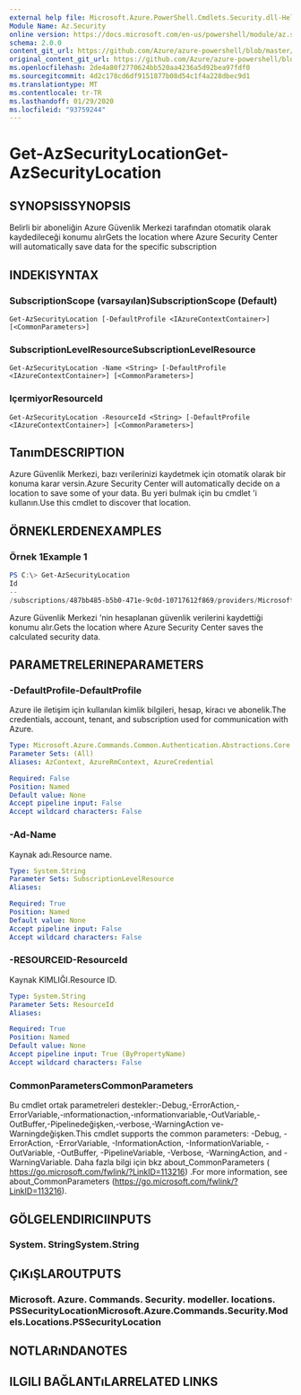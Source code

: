 ```yaml
---
external help file: Microsoft.Azure.PowerShell.Cmdlets.Security.dll-Help.xml
Module Name: Az.Security
online version: https://docs.microsoft.com/en-us/powershell/module/az.security/Get-AzSecurityLocation
schema: 2.0.0
content_git_url: https://github.com/Azure/azure-powershell/blob/master/src/Security/Security/help/Get-AzSecurityLocation.md
original_content_git_url: https://github.com/Azure/azure-powershell/blob/master/src/Security/Security/help/Get-AzSecurityLocation.md
ms.openlocfilehash: 2de4a80f2770624bb520aa4236a5d92bea97fdf0
ms.sourcegitcommit: 4d2c178cd6df9151877b08d54c1f4a228dbec9d1
ms.translationtype: MT
ms.contentlocale: tr-TR
ms.lasthandoff: 01/29/2020
ms.locfileid: "93759244"
---
```

# <span data-ttu-id="fff72-101">Get-AzSecurityLocation</span><span class="sxs-lookup"><span data-stu-id="fff72-101">Get-AzSecurityLocation</span></span>

## <span data-ttu-id="fff72-102">SYNOPSIS</span><span class="sxs-lookup"><span data-stu-id="fff72-102">SYNOPSIS</span></span>
<span data-ttu-id="fff72-103">Belirli bir aboneliğin Azure Güvenlik Merkezi tarafından otomatik olarak kaydedileceği konumu alır</span><span class="sxs-lookup"><span data-stu-id="fff72-103">Gets the location where Azure Security Center will automatically save data for the specific subscription</span></span>

## <span data-ttu-id="fff72-104">INDEKI</span><span class="sxs-lookup"><span data-stu-id="fff72-104">SYNTAX</span></span>

### <span data-ttu-id="fff72-105">SubscriptionScope (varsayılan)</span><span class="sxs-lookup"><span data-stu-id="fff72-105">SubscriptionScope (Default)</span></span>
```
Get-AzSecurityLocation [-DefaultProfile <IAzureContextContainer>] [<CommonParameters>]
```

### <span data-ttu-id="fff72-106">SubscriptionLevelResource</span><span class="sxs-lookup"><span data-stu-id="fff72-106">SubscriptionLevelResource</span></span>
```
Get-AzSecurityLocation -Name <String> [-DefaultProfile <IAzureContextContainer>] [<CommonParameters>]
```

### <span data-ttu-id="fff72-107">Içermiyor</span><span class="sxs-lookup"><span data-stu-id="fff72-107">ResourceId</span></span>
```
Get-AzSecurityLocation -ResourceId <String> [-DefaultProfile <IAzureContextContainer>] [<CommonParameters>]
```

## <span data-ttu-id="fff72-108">Tanım</span><span class="sxs-lookup"><span data-stu-id="fff72-108">DESCRIPTION</span></span>
<span data-ttu-id="fff72-109">Azure Güvenlik Merkezi, bazı verilerinizi kaydetmek için otomatik olarak bir konuma karar versin.</span><span class="sxs-lookup"><span data-stu-id="fff72-109">Azure Security Center will automatically decide on a location to save some of your data.</span></span>
<span data-ttu-id="fff72-110">Bu yeri bulmak için bu cmdlet 'i kullanın.</span><span class="sxs-lookup"><span data-stu-id="fff72-110">Use this cmdlet to discover that location.</span></span>

## <span data-ttu-id="fff72-111">ÖRNEKLERDEN</span><span class="sxs-lookup"><span data-stu-id="fff72-111">EXAMPLES</span></span>

### <span data-ttu-id="fff72-112">Örnek 1</span><span class="sxs-lookup"><span data-stu-id="fff72-112">Example 1</span></span>
```powershell
PS C:\> Get-AzSecurityLocation
Id                                                                                                   Name
--                                                                                                   ----
/subscriptions/487bb485-b5b0-471e-9c0d-10717612f869/providers/Microsoft.Security/locations/centralus centralus
```

<span data-ttu-id="fff72-113">Azure Güvenlik Merkezi 'nin hesaplanan güvenlik verilerini kaydettiği konumu alır.</span><span class="sxs-lookup"><span data-stu-id="fff72-113">Gets the location where Azure Security Center saves the calculated security data.</span></span>

## <span data-ttu-id="fff72-114">PARAMETRELERINE</span><span class="sxs-lookup"><span data-stu-id="fff72-114">PARAMETERS</span></span>

### <span data-ttu-id="fff72-115">-DefaultProfile</span><span class="sxs-lookup"><span data-stu-id="fff72-115">-DefaultProfile</span></span>
<span data-ttu-id="fff72-116">Azure ile iletişim için kullanılan kimlik bilgileri, hesap, kiracı ve abonelik.</span><span class="sxs-lookup"><span data-stu-id="fff72-116">The credentials, account, tenant, and subscription used for communication with Azure.</span></span>

```yaml
Type: Microsoft.Azure.Commands.Common.Authentication.Abstractions.Core.IAzureContextContainer
Parameter Sets: (All)
Aliases: AzContext, AzureRmContext, AzureCredential

Required: False
Position: Named
Default value: None
Accept pipeline input: False
Accept wildcard characters: False
```

### <span data-ttu-id="fff72-117">-Ad</span><span class="sxs-lookup"><span data-stu-id="fff72-117">-Name</span></span>
<span data-ttu-id="fff72-118">Kaynak adı.</span><span class="sxs-lookup"><span data-stu-id="fff72-118">Resource name.</span></span>

```yaml
Type: System.String
Parameter Sets: SubscriptionLevelResource
Aliases:

Required: True
Position: Named
Default value: None
Accept pipeline input: False
Accept wildcard characters: False
```

### <span data-ttu-id="fff72-119">-RESOURCEID</span><span class="sxs-lookup"><span data-stu-id="fff72-119">-ResourceId</span></span>
<span data-ttu-id="fff72-120">Kaynak KIMLIĞI.</span><span class="sxs-lookup"><span data-stu-id="fff72-120">Resource ID.</span></span>

```yaml
Type: System.String
Parameter Sets: ResourceId
Aliases:

Required: True
Position: Named
Default value: None
Accept pipeline input: True (ByPropertyName)
Accept wildcard characters: False
```

### <span data-ttu-id="fff72-121">CommonParameters</span><span class="sxs-lookup"><span data-stu-id="fff72-121">CommonParameters</span></span>
<span data-ttu-id="fff72-122">Bu cmdlet ortak parametreleri destekler:-Debug,-ErrorAction,-ErrorVariable,-ınformationaction,-ınformationvariable,-OutVariable,-OutBuffer,-Pipelinedeğişken,-verbose,-WarningAction ve-Warningdeğişken.</span><span class="sxs-lookup"><span data-stu-id="fff72-122">This cmdlet supports the common parameters: -Debug, -ErrorAction, -ErrorVariable, -InformationAction, -InformationVariable, -OutVariable, -OutBuffer, -PipelineVariable, -Verbose, -WarningAction, and -WarningVariable.</span></span> <span data-ttu-id="fff72-123">Daha fazla bilgi için bkz about_CommonParameters ( https://go.microsoft.com/fwlink/?LinkID=113216) .</span><span class="sxs-lookup"><span data-stu-id="fff72-123">For more information, see about_CommonParameters (https://go.microsoft.com/fwlink/?LinkID=113216).</span></span>

## <span data-ttu-id="fff72-124">GÖLGELENDIRICI</span><span class="sxs-lookup"><span data-stu-id="fff72-124">INPUTS</span></span>

### <span data-ttu-id="fff72-125">System. String</span><span class="sxs-lookup"><span data-stu-id="fff72-125">System.String</span></span>

## <span data-ttu-id="fff72-126">ÇıKıŞLAR</span><span class="sxs-lookup"><span data-stu-id="fff72-126">OUTPUTS</span></span>

### <span data-ttu-id="fff72-127">Microsoft. Azure. Commands. Security. modeller. locations. PSSecurityLocation</span><span class="sxs-lookup"><span data-stu-id="fff72-127">Microsoft.Azure.Commands.Security.Models.Locations.PSSecurityLocation</span></span>

## <span data-ttu-id="fff72-128">NOTLARıNDA</span><span class="sxs-lookup"><span data-stu-id="fff72-128">NOTES</span></span>

## <span data-ttu-id="fff72-129">ILGILI BAĞLANTıLAR</span><span class="sxs-lookup"><span data-stu-id="fff72-129">RELATED LINKS</span></span>
